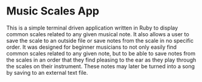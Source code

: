 # Music Scales App

This is a simple terminal driven application written in Ruby to display common scales related to any given musical note. It also allows a user to save the scale to an outside file or save notes from the scale in no specific order. It was designed for beginner musicians to not only easily find common scales related to any given note, but to be able to save notes from the scales in an order that they find pleasing to the ear as they play through the scales on their instrument. These notes may later be turned into a song by saving to an external text file.